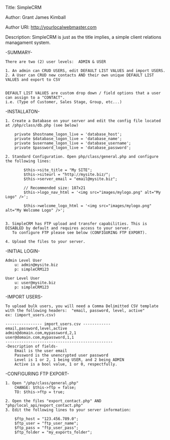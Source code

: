 Title: SimpleCRM

Author: Grant James Kimball

Author URI: http://yourlocalwebmaster.com

Description: SimpleCRM is just as the title implies, a simple client relations managament system.

-SUMMARY-

	There are two (2) user levels:  ADMIN & USER

	1. An admin can CRUD USERS, edit DEFAULT LIST VALUES and import USERS.
	2. A User can CRUD new contacts AND their own unique DEFAULT LIST VALUES and export to CSV


	DEFAULT LIST VALUES are custom drop down / field options that a user can assign to a "CONTACT". 
	i.e. (Type of Customer, Sales Stage, Group, etc...) 

-INSTALLATON-

	1. Create a Database on your server and edit the config file located at /php/class/db.php (see below)
	
		private $hostname_logon_live = 'database_host'; 
		private $database_logon_live = 'database_name'; 
		private $username_logon_live = 'database_username'; 
		private $password_logon_live = 'database_password';

	2. Standard Configuration. Open php/class/general.php and configure the following lines:

			$this->site_title = "My SITE";		
			$this->siteurl = "http://mysite.biz/";
			$this->server_email = "email@mysite.biz";
			
			// Recommended size: 187x21
			$this->logo_nav_html = '<img src="images/mylogo.png" alt="My Logo" />';

			$this->welcome_logo_html = '<img src="images/mylogo.png" alt="My Welcome Logo" />';
				

	3. SimpleCRM has FTP upload and transfer capabilities. This is DISABLED by default and requires access to your server. 
	   To configure FTP please see below (CONFIGURING FTP EXPORT). 

	4. Upload the files to your server.		
          
-INITIAL LOGIN-

	Admin Level User
		u: admin@mysite.biz 
		p: simpleCRM123

	User Level User
		u: user@mysite.biz
		p: simpleCRM123

-IMPORT USERS-

	To upload bulk users, you will need a Comma Delimitted CSV template with the following headers:  "email, password, level, active"
	ex: (import_users.csv)

	---------------- import_users.csv ------------
	email,password,level,active
	admin@domain.com,mypassword,2,1
	user@domain.com,mypassword,1,1
	-----------------------------------------------
	-Description of fields-
		Email is the user email
		Password is the unencrypted user password
		Level is 1 or 2, 1 being USER, and 2 being ADMIN
		Active is a bool value, 1 or 0, respectfully.

-CONFIGURING FTP EXPORT-

	1. Open "/php/class/general.php"
		CHANGE:	$this->ftp = false;
		TO: $this->ftp = true;

	2. Open the files "export_contact.php" AND "php/local_api/export_contact.php"
	3. Edit the following lines to your server information:

		$ftp_host = "123.456.789.0";		
		$ftp_user = "ftp_user_name";
		$ftp_pass = "ftp_user_pass";
		$ftp_folder = "my_exports_folder";

